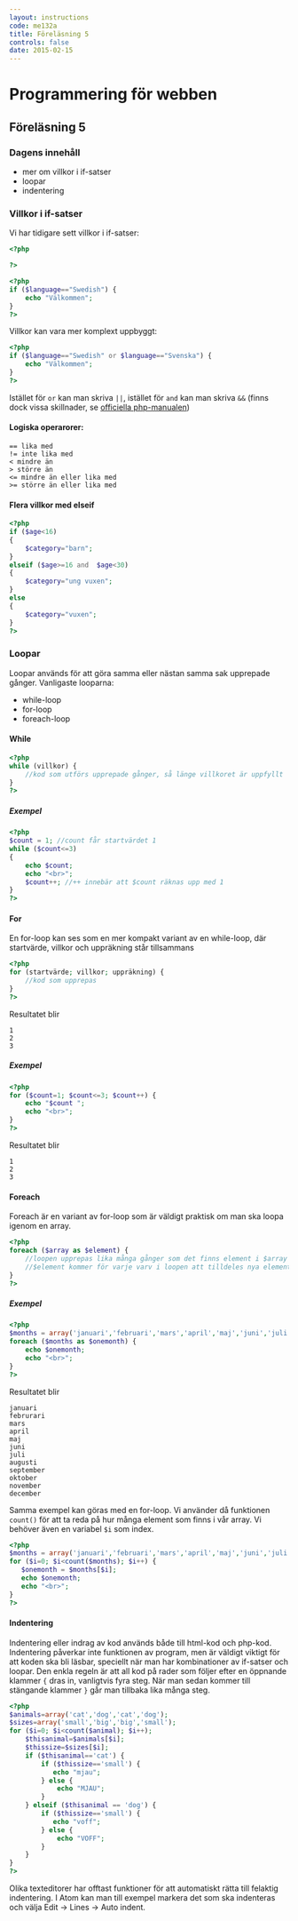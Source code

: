```yaml
---
layout: instructions
code: me132a
title: Föreläsning 5
controls: false
date: 2015-02-15
---
```


# Programmering för webben

## Föreläsning 5

### Dagens innehåll

- mer om villkor i if-satser
- loopar
- indentering

### Villkor i if-satser

Vi har tidigare sett villkor i if-satser:

```php
<?php

?>
```

```php
<?php
if ($language=="Swedish") {
    echo "Välkommen";
}
?>
```

Villkor kan vara mer komplext uppbyggt:

```php
<?php
if ($language=="Swedish" or $language=="Svenska") {
    echo "Välkommen";
}
?>
```

Istället för `or` kan man skriva `||`, istället för `and` kan man skriva `&&`
(finns dock vissa skillnader, se [officiella php-manualen](http://php.net/manual/en/language.operators.logical.php))

#### Logiska operarorer:

```
== lika med
!= inte lika med
< mindre än
> större än
<= mindre än eller lika med
>= större än eller lika med
```

#### Flera villkor med elseif

```php
<?php
if ($age<16)
{
    $category="barn";
}
elseif ($age>=16 and  $age<30)
{
    $category="ung vuxen";
}
else
{
    $category="vuxen";
}
?>
```

### Loopar

Loopar används för att göra samma eller nästan samma sak upprepade gånger. Vanligaste looparna:

- while-loop
- for-loop
- foreach-loop

#### While

```php
<?php
while (villkor) {
    //kod som utförs upprepade gånger, så länge villkoret är uppfyllt}
?>
```

##### Exempel

```php
<?php
$count = 1; //count får startvärdet 1
while ($count<=3) 
{
    echo $count;
    echo "<br>";
    $count++; //++ innebär att $count räknas upp med 1
}
?>
```

#### For

En for-loop kan ses som en mer kompakt variant av en while-loop, där startvärde, villkor och uppräkning står tillsammans

```php
<?php
for (startvärde; villkor; uppräkning) {
    //kod som upprepas}
?>
```

Resultatet blir

```
1
2
3
```

##### Exempel

```php
<?php
for ($count=1; $count<=3; $count++) {
    echo "$count ";
    echo "<br>";
}
?>
```

Resultatet blir

```
1
2
3
```

#### Foreach

Foreach är en variant av for-loop som är väldigt praktisk om man ska loopa igenom en array.

```php
<?php
foreach ($array as $element) {
    //loopen upprepas lika många gånger som det finns element i $array
    //$element kommer för varje varv i loopen att tilldeles nya element från $array}
?>
```

##### Exempel

```php
<?php
$months = array('januari','februari','mars','april','maj','juni','juli','augusti','september','oktober','november','december');
foreach ($months as $onemonth) {
    echo $onemonth;
    echo "<br>";}
?>
```

Resultatet blir

```
januari
februrari
mars
april
maj
juni
juli
augusti
september
oktober
november
december
```

Samma exempel kan göras med en for-loop. Vi använder då funktionen `count()` för att ta reda på hur många element som finns i vår array. Vi behöver även en variabel `$i` som index.

 ```php
<?php
$months = array('januari','februari','mars','april','maj','juni','juli','augusti','september','oktober','november','december');
for ($i=0; $i<count($months); $i++) {
    $onemonth = $months[$i];
    echo $onemonth;
    echo "<br>";}
?>
```

#### Indentering

Indentering eller indrag av kod används både till html-kod och php-kod. Indentering påverkar inte funktionen av program, men är väldigt viktigt för att koden ska bli läsbar, speciellt när man har kombinationer av if-satser och loopar. Den enkla regeln är att all kod på rader som följer efter en öppnande klammer `{` dras in, vanligtvis fyra steg. När man sedan kommer till stängande klammer `}` går man tillbaka lika många steg. 
	

```php
<?php
$animals=array('cat','dog','cat','dog');
$sizes=array('small','big','big','small');
for ($i=0; $i<count($animal); $i++);
    $thisanimal=$animals[$i];
    $thissize=$sizes[$i];
    if ($thisanimal=='cat') {
        if ($thissize=='small') {
           echo "mjau";         } else {
            echo "MJAU";        }    } elseif ($thisanimal == 'dog') {
        if ($thissize=='small') {
           echo "voff";         } else {
            echo "VOFF";        }            }
}
?>
```

Olika texteditorer har offtast funktioner för att automatiskt rätta till felaktig indentering. I Atom kan man till exempel markera det som ska indenteras och välja Edit -> Lines -> Auto indent. 